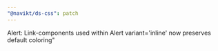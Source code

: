 ```yaml
---
"@navikt/ds-css": patch
---
```


Alert: Link-components used within Alert variant='inline' now preserves default coloring"
